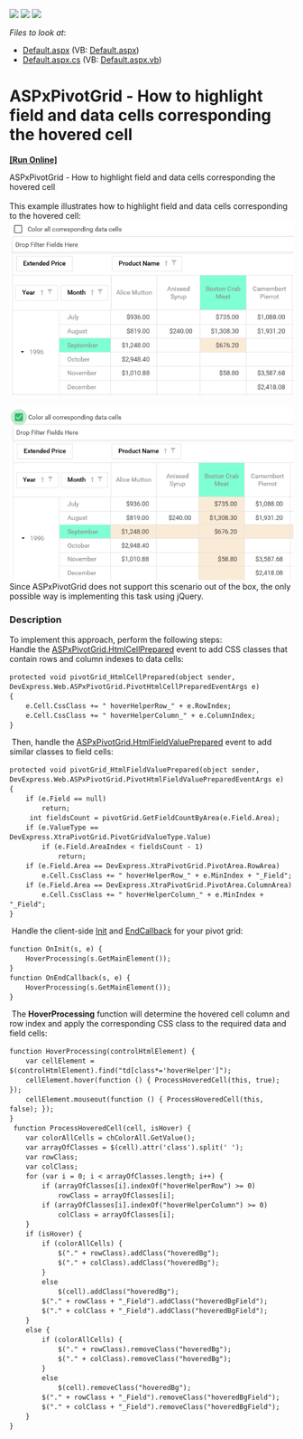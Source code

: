 <!-- default badges list -->
![](https://img.shields.io/endpoint?url=https://codecentral.devexpress.com/api/v1/VersionRange/128577034/17.2.7%2B)
[![](https://img.shields.io/badge/Open_in_DevExpress_Support_Center-FF7200?style=flat-square&logo=DevExpress&logoColor=white)](https://supportcenter.devexpress.com/ticket/details/T621056)
[![](https://img.shields.io/badge/📖_How_to_use_DevExpress_Examples-e9f6fc?style=flat-square)](https://docs.devexpress.com/GeneralInformation/403183)
<!-- default badges end -->
<!-- default file list -->
*Files to look at*:

* [Default.aspx](./CS/Default.aspx) (VB: [Default.aspx](./VB/Default.aspx))
* [Default.aspx.cs](./CS/Default.aspx.cs) (VB: [Default.aspx.vb](./VB/Default.aspx.vb))
<!-- default file list end -->
# ASPxPivotGrid - How to highlight field and data cells corresponding the hovered cell
<!-- run online -->
**[[Run Online]](https://codecentral.devexpress.com/t621056/)**
<!-- run online end -->


<p>ASPxPivotGrid - How to highlight field and data cells corresponding the hovered cell<br><br>This example illustrates how to highlight field and data cells corresponding to the hovered cell:<br><img src="https://raw.githubusercontent.com/DevExpress-Examples/aspxpivotgrid-how-to-highlight-field-and-data-cells-corresponding-the-hovered-cell-t621056/17.2.7+/media/7c770969-ded8-4eaa-9ec8-f052f7dd136a.png"> <br><img src="https://raw.githubusercontent.com/DevExpress-Examples/aspxpivotgrid-how-to-highlight-field-and-data-cells-corresponding-the-hovered-cell-t621056/17.2.7+/media/7d663a5d-2701-411f-88ca-3d07da9f1eda.png"><br>Since ASPxPivotGrid does not support this scenario out of the box, the only possible way is implementing this task using jQuery. </p>


<h3>Description</h3>

<p>To implement this approach, perform the following steps:<br>Handle the&nbsp;<a href="https://documentation.devexpress.com/#AspNet/DevExpressWebASPxPivotGridASPxPivotGrid_HtmlCellPreparedtopic">ASPxPivotGrid.HtmlCellPrepared</a>&nbsp;event to add CSS classes that contain rows and column indexes to data cells:</p>
<code lang="cs">protected void pivotGrid_HtmlCellPrepared(object sender, DevExpress.Web.ASPxPivotGrid.PivotHtmlCellPreparedEventArgs e)
{
    e.Cell.CssClass += " hoverHelperRow_" + e.RowIndex;
    e.Cell.CssClass += " hoverHelperColumn_" + e.ColumnIndex;
}
</code>
<p>&nbsp;Then, handle the&nbsp;<a href="https://documentation.devexpress.com/#AspNet/DevExpressWebASPxPivotGridASPxPivotGrid_HtmlFieldValuePreparedtopic">ASPxPivotGrid.HtmlFieldValuePrepared</a>&nbsp;event to add similar classes to field cells:</p>
<code lang="cs">protected void pivotGrid_HtmlFieldValuePrepared(object sender, DevExpress.Web.ASPxPivotGrid.PivotHtmlFieldValuePreparedEventArgs e)
{
    if (e.Field == null)
        return;
     int fieldsCount = pivotGrid.GetFieldCountByArea(e.Field.Area);
    if (e.ValueType == DevExpress.XtraPivotGrid.PivotGridValueType.Value)
        if (e.Field.AreaIndex &lt; fieldsCount - 1)
            return;
    if (e.Field.Area == DevExpress.XtraPivotGrid.PivotArea.RowArea)
        e.Cell.CssClass += " hoverHelperRow_" + e.MinIndex + "_Field";
    if (e.Field.Area == DevExpress.XtraPivotGrid.PivotArea.ColumnArea)
        e.Cell.CssClass += " hoverHelperColumn_" + e.MinIndex + "_Field";
}
</code>
<p>&nbsp;Handle the client-side&nbsp;<a href="https://documentation.devexpress.com/#AspNet/DevExpressWebScriptsASPxClientControlBase_Inittopic">Init</a>&nbsp;and&nbsp;<a href="https://documentation.devexpress.com/#AspNet/DevExpressWebASPxPivotGridScriptsASPxClientPivotGrid_EndCallbacktopic">EndCallback</a>&nbsp;for your pivot grid:</p>
<code lang="js">function OnInit(s, e) {
    HoverProcessing(s.GetMainElement());
}
function OnEndCallback(s, e) {
    HoverProcessing(s.GetMainElement());
}
</code>
<p>&nbsp;The&nbsp;<strong>HoverProcessing</strong> function will determine the hovered cell column and row index and apply the corresponding CSS class to the required data and field cells:</p>
<code lang="js">function HoverProcessing(controlHtmlElement) {
	var cellElement = $(controlHtmlElement).find("td[class*='hoverHelper']");
	cellElement.hover(function () { ProcessHoveredCell(this, true); });
	cellElement.mouseout(function () { ProcessHoveredCell(this, false); });
}
 function ProcessHoveredCell(cell, isHover) {
	var colorAllCells = chColorAll.GetValue();
	var arrayOfClasses = $(cell).attr('class').split(' ');
	var rowClass;
	var colClass;
	for (var i = 0; i &lt; arrayOfClasses.length; i++) {
		if (arrayOfClasses[i].indexOf("hoverHelperRow") &gt;= 0)
			rowClass = arrayOfClasses[i];
		if (arrayOfClasses[i].indexOf("hoverHelperColumn") &gt;= 0)
			colClass = arrayOfClasses[i];
	}
 	if (isHover) {
		if (colorAllCells) {
			$("." + rowClass).addClass("hoveredBg");
			$("." + colClass).addClass("hoveredBg");
		}
		else
			$(cell).addClass("hoveredBg");
		$("." + rowClass + "_Field").addClass("hoveredBgField");
		$("." + colClass + "_Field").addClass("hoveredBgField");
	}
	else {
		if (colorAllCells) {
			$("." + rowClass).removeClass("hoveredBg");
			$("." + colClass).removeClass("hoveredBg");
		}
		else
			$(cell).removeClass("hoveredBg");
		$("." + rowClass + "_Field").removeClass("hoveredBgField");
		$("." + colClass + "_Field").removeClass("hoveredBgField");
	}
}
</code>
<p>&nbsp;</p>

<br/>


